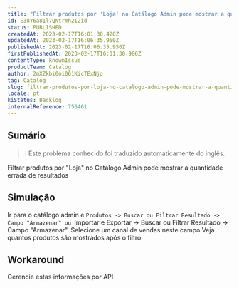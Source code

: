 ```yaml
---
title: "Filtrar produtos por 'Loja' no Catálogo Admin pode mostrar a quantidade errada de resultados"
id: E38Y6a81l7QNtrmh2I2id
status: PUBLISHED
createdAt: 2023-02-17T16:01:30.420Z
updatedAt: 2023-02-17T16:06:35.950Z
publishedAt: 2023-02-17T16:06:35.950Z
firstPublishedAt: 2023-02-17T16:01:30.986Z
contentType: knownIssue
productTeam: Catalog
author: 2mXZkbi0oi061KicTExNjo
tag: Catalog
slug: filtrar-produtos-por-loja-no-catalogo-admin-pode-mostrar-a-quantidade-errada-de-resultados
locale: pt
kiStatus: Backlog
internalReference: 756461
---
```


## Sumário

>ℹ️ Este problema conhecido foi traduzido automaticamente do inglês.


Filtrar produtos por "Loja" no Catálogo Admin pode mostrar a quantidade errada de resultados


##

## Simulação


Ir para o catálogo admin e `Produtos -> Buscar ou Filtrar Resultado -> Campo "Armazenar" ou `Importar e Exportar -> Buscar ou Filtrar Resultado -> Campo "Armazenar".
Selecione um canal de vendas neste campo
Veja quantos produtos são mostrados após o filtro


##

## Workaround


Gerencie estas informações por API





